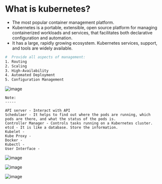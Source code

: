 # What is kubernetes?
- The most popular container management platform.
- Kubernetes is a portable, extensible, open source platform for managing containerized workloads and services, 
that facilitates both declarative configuration and automation. 
- It has a large, rapidly growing ecosystem. Kubernetes services, support, and tools are widely available.

```bash
#  Provide all aspects of management:
1. Routing
2. Scaling
3. High-Availability
4. Automated Deployment
5. Configuration Management
```

![image](https://user-images.githubusercontent.com/91359308/183442082-f3747b99-2b30-4d72-84c0-ef2871b6c7e9.png)

```
Note:
-----

API server - Interact with API
Schedulaer - It helps to find out where the pods are running, which pods are there, and what the status of the pods is.
Controller Manager - Controls tasks running on a Kubernetes cluster.
etcd - It is like a database. Store the information.
Kubelet -
Kube Proxy - 
Docker -
Kubectl -
User Interface - 
```

![image](https://user-images.githubusercontent.com/91359308/183442537-ee86dc92-e168-403f-9cfe-3f43949757ec.png)

![image](https://user-images.githubusercontent.com/91359308/178979823-4ad4ac68-ae4d-4582-9839-95c10a4a7e61.png)

![image](https://user-images.githubusercontent.com/91359308/178105507-117dfca1-3c07-4515-b009-9957cc102208.png)

